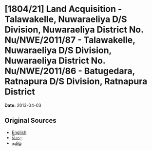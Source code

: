 # [1804/21] Land Acquisition - Talawakelle, Nuwaraeliya D/S Division, Nuwaraeliya District No. Nu/NWE/2011/87 - Talawakelle, Nuwaraeliya D/S Division, Nuwaraeliya District No. Nu/NWE/2011/86 - Batugedara, Ratnapura D/S Division, Ratnapura District

**Date:** 2013-04-03

## Original Sources

- [English](https://documents.gov.lk/view/extra-gazettes/2013/4/1804-21_E.pdf)
- [සිංහල](https://documents.gov.lk/view/extra-gazettes/2013/4/1804-21_S.pdf)
- [தமிழ்](https://documents.gov.lk/view/extra-gazettes/2013/4/1804-21_T.pdf)
